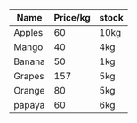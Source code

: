 |Name|Price/kg|stock|
|-----|----|----|
|Apples|60|10kg|
|Mango|40|4kg|
|Banana|50|1kg|
|Grapes|157|5kg|
|Orange |80|5kg|
|papaya |60|6kg|
